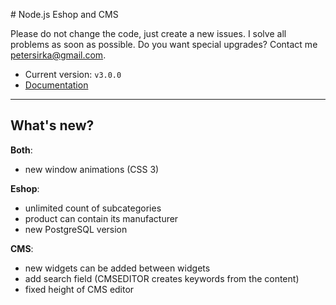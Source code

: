 # Node.js Eshop and CMS

Please do not change the code, just create a new issues. I solve all problems as soon as possible. Do you want special upgrades? Contact me <petersirka@gmail.com>.

- Current version: `v3.0.0`
- [Documentation](http://docs.totaljs.com/eshop-cms/latest.html)

---

## What's new?

__Both__:

- new window animations (CSS 3)

__Eshop__:

- unlimited count of subcategories
- product can contain its manufacturer
- new PostgreSQL version

__CMS__:

- new widgets can be added between widgets
- add search field (CMSEDITOR creates keywords from the content)
- fixed height of CMS editor